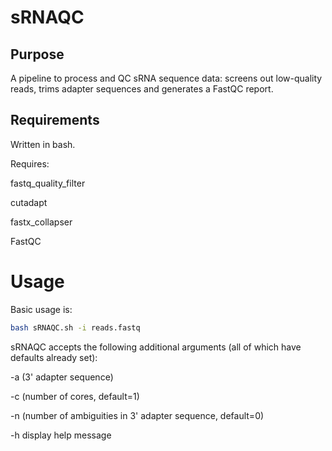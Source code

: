 # sRNAQC
## Purpose
A pipeline to process and QC sRNA sequence data: screens out low-quality reads, trims adapter sequences and generates a FastQC report.
## Requirements
Written in bash.

Requires:

fastq_quality_filter

cutadapt

fastx_collapser

FastQC

# Usage
Basic usage is:
```bash
bash sRNAQC.sh -i reads.fastq
```
sRNAQC accepts the following additional arguments (all of which have defaults already set):

-a (3' adapter sequence)

-c (number of cores, default=1)

-n (number of ambiguities in 3' adapter sequence, default=0)

-h display help message
